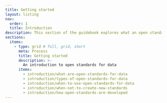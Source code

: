 ```yaml
---
title: Getting started
layout: listing
nav:
  order: 1
  title: Introduction
description: This section of the guidebook explores what an open standards for data is and when to use or create one.
sections:
  items:
    - type: grid # full, grid, short
      meta: Process
      title: Getting started
      description: >-
        An introduction to open standards for data
      items:
        - introduction/what-are-open-standards-for-data
        - introduction/types-of-open-standards-for-data
        - introduction/when-to-use-open-standards-for-data        
        - introduction/when-not-to-create-new-standards
        - introduction/how-open-standards-are-developed
---
```

